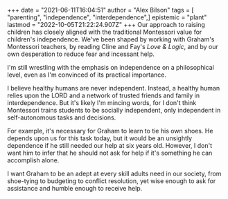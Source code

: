 +++
date = "2021-06-11T16:04:51"
author = "Alex Bilson"
tags = [ "parenting", "independence", "interdependence",]
epistemic = "plant"
lastmod = "2022-10-05T21:22:24.907Z"
+++
Our approach to raising children has closely aligned with the traditional Montessori value for children's independence. We've been shaped by working with Graham's Montessori teachers, by reading Cline and Fay's _Love & Logic_, and by our own desperation to reduce fear and incessant help.

I'm still wrestling with the emphasis on independence on a philosophical level, even as I'm convinced of its practical importance.

I believe healthy humans are never independent. Instead, a healthy human relies upon the LORD and a network of trusted friends and family in interdependence. But it's likely I'm mincing words, for I don't think Montessori trains students to be socially independent, only independent in self-autonomous tasks and decisions.

For example, it's necessary for Graham to learn to tie his own shoes. He depends upon us for this task today, but it would be an unsightly dependence if he still needed our help at six years old. However, I don't want him to infer that he should not ask for help if it's something he can accomplish alone.

I want Graham to be an adept at every skill adults need in our society, from shoe-tying to budgeting to conflict resolution, yet wise enough to ask for assistance and humble enough to receive help.
